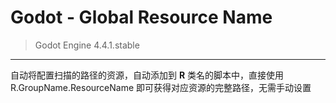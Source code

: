 # Godot - Global Resource Name

> Godot Engine 4.4.1.stable

---

自动将配置扫描的路径的资源，自动添加到 **R** 类名的脚本中，直接使用 R.GroupName.ResourceName 即可获得对应资源的完整路径，无需手动设置
